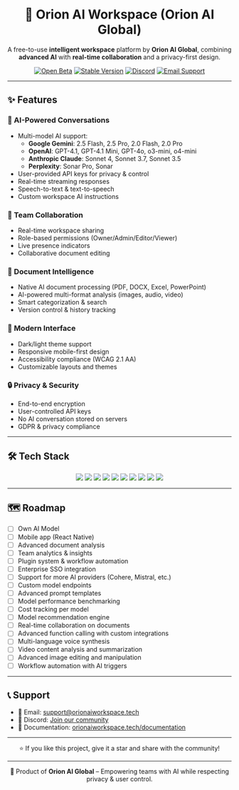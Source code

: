 <h1 align="center">🌌 Orion AI Workspace (Orion AI Global)</h1>
<p align="center">
  A free-to-use <strong>intelligent workspace</strong> platform by <strong>Orion AI Global</strong>, combining <strong>advanced AI</strong> with <strong>real-time collaboration</strong> and a privacy-first design.
</p>


<p align="center">
  <a href="https://orionaiworkspace.tech"><img src="https://img.shields.io/badge/Open%20Beta-Join%20Now-blue?style=for-the-badge" alt="Open Beta"/></a>
  <a href="https://orionai.pro"><img src="https://img.shields.io/badge/Stable_Version-Coming_Soon-informational?style=for-the-badge" alt="Stable Version"/></a>
  <a href="https://discord.gg/"><img src="https://img.shields.io/discord/000000000000000000?style=for-the-badge&logo=discord&logoColor=white&color=5865F2" alt="Discord"/></a>
  <a href="mailto:support@orionaiworkspace.tech"><img src="https://img.shields.io/badge/Email-Support-green?style=for-the-badge&logo=gmail&logoColor=white" alt="Email Support"/></a>
</p>

---

## ✨ Features

### 🤖 AI-Powered Conversations
- Multi-model AI support:
  - **Google Gemini**: 2.5 Flash, 2.5 Pro, 2.0 Flash, 2.0 Pro  
  - **OpenAI**: GPT-4.1, GPT-4.1 Mini, GPT-4o, o3-mini, o4-mini  
  - **Anthropic Claude**: Sonnet 4, Sonnet 3.7, Sonnet 3.5  
  - **Perplexity**: Sonar Pro, Sonar  
- User-provided API keys for privacy & control  
- Real-time streaming responses  
- Speech-to-text & text-to-speech  
- Custom workspace AI instructions  

### 👥 Team Collaboration
- Real-time workspace sharing  
- Role-based permissions (Owner/Admin/Editor/Viewer)  
- Live presence indicators  
- Collaborative document editing  

### 📄 Document Intelligence
- Native AI document processing (PDF, DOCX, Excel, PowerPoint)  
- AI-powered multi-format analysis (images, audio, video)  
- Smart categorization & search  
- Version control & history tracking  

### 🎨 Modern Interface
- Dark/light theme support  
- Responsive mobile-first design  
- Accessibility compliance (WCAG 2.1 AA)  
- Customizable layouts and themes  

### 🔒 Privacy & Security
- End-to-end encryption  
- User-controlled API keys  
- No AI conversation stored on servers  
- GDPR & privacy compliance  

---

## 🛠 Tech Stack

<p align="center">
  <img src="https://img.shields.io/badge/React-18-61DAFB?logo=react&style=for-the-badge"/>
  <img src="https://img.shields.io/badge/TypeScript-5-3178C6?logo=typescript&style=for-the-badge"/>
  <img src="https://img.shields.io/badge/TailwindCSS-3-38B2AC?logo=tailwindcss&style=for-the-badge"/>
  <img src="https://img.shields.io/badge/Vite-5-646CFF?logo=vite&style=for-the-badge"/>
  <img src="https://img.shields.io/badge/React%20Router-6-CA4245?logo=reactrouter&style=for-the-badge"/>
  <img src="https://img.shields.io/badge/Lucide-Icons-orange?style=for-the-badge"/>
  <img src="https://img.shields.io/badge/Node.js-18-339933?logo=node.js&style=for-the-badge"/>
  <img src="https://img.shields.io/badge/Python-3.11-3776AB?logo=python&style=for-the-badge"/>
  <img src="https://img.shields.io/badge/FastAPI-0.115-009688?logo=fastapi&style=for-the-badge"/>
  <img src="https://img.shields.io/badge/Supabase-PostgreSQL-3ECF8E?logo=supabase&style=for-the-badge"/>
</p>

---

## 🗺 Roadmap

- [ ] Own AI Model  
- [ ] Mobile app (React Native)  
- [ ] Advanced document analysis  
- [ ] Team analytics & insights  
- [ ] Plugin system & workflow automation  
- [ ] Enterprise SSO integration  
- [ ] Support for more AI providers (Cohere, Mistral, etc.)  
- [ ] Custom model endpoints  
- [ ] Advanced prompt templates  
- [ ] Model performance benchmarking  
- [ ] Cost tracking per model  
- [ ] Model recommendation engine  
- [ ] Real-time collaboration on documents  
- [ ] Advanced function calling with custom integrations  
- [ ] Multi-language voice synthesis  
- [ ] Video content analysis and summarization  
- [ ] Advanced image editing and manipulation  
- [ ] Workflow automation with AI triggers  

---

## 📞 Support
- 📧 Email: [support@orionaiworkspace.tech](mailto:support@orionaiworkspace.tech)  
- 💬 Discord: [Join our community](https://discord.gg/)  
- 📖 Documentation: [orionaiworkspace.tech/documentation](https://orionaiworkspace.tech/documentation)

---

<p align="center">
  ⭐ If you like this project, give it a star and share with the community!
</p>

---

<p align="center">
  🚀 Product of <strong>Orion AI Global</strong> – Empowering teams with AI while respecting privacy & user control.
</p>

